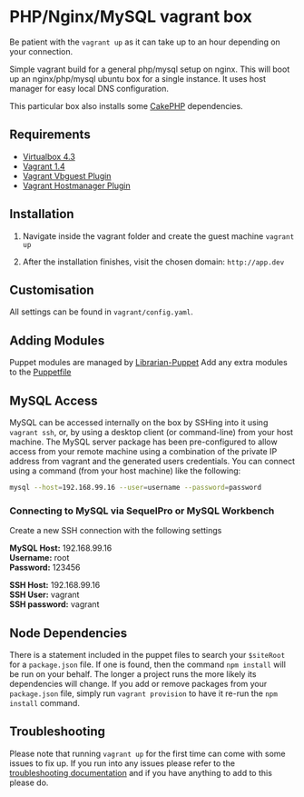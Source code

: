 # PHP/Nginx/MySQL vagrant box

Be patient with the `vagrant up` as it can take up to an hour depending on your connection.

Simple vagrant build for a general php/mysql setup on nginx. This will boot up an nginx/php/mysql ubuntu box for a single instance. It uses host manager for easy local DNS configuration.

This particular box also installs some [CakePHP](https://github.com/cakephp/cakephp) dependencies.

Requirements
------------

- [Virtualbox 4.3](https://www.virtualbox.org)
- [Vagrant 1.4](http://www.vagrantup.com)
- [Vagrant Vbguest Plugin](https://github.com/dotless-de/vagrant-vbguest)
- [Vagrant Hostmanager Plugin](https://github.com/smdahlen/vagrant-hostmanager)

Installation
-------

1. Navigate inside the vagrant folder and create the guest machine
`vagrant up`

2. After the installation finishes, visit the chosen domain:
`http://app.dev`

Customisation
------------

All settings can be found in `vagrant/config.yaml`.


Adding Modules
--------------

Puppet modules are managed by [Librarian-Puppet](https://github.com/rodjek/librarian-puppet)
Add any extra modules to the [Puppetfile](vagrant/puppet/Puppetfile)


## MySQL Access

MySQL can be accessed internally on the box by SSHing into it using `vagrant ssh`, or, by using a desktop client (or command-line) from your host machine. The MySQL server package has been pre-configured to allow access from your remote machine using a combination of the private IP address from vagrant and the generated users credentials. You can connect using a command (from your host machine) like the following:

``` bash
mysql --host=192.168.99.16 --user=username --password=password
```

### Connecting to MySQL via SequelPro or MySQL Workbench  

Create a new SSH connection with the following settings


__MySQL Host:__ 192.168.99.16  
__Username:__ root  
__Password:__ 123456  


__SSH Host:__ 192.168.99.16  
__SSH User:__ vagrant  
__SSH password:__ vagrant



## Node Dependencies

There is a statement included in the puppet files to search your `$siteRoot` for a `package.json` file. If one is found, then the command `npm install` will be run on your behalf. The longer a project runs the more likely its dependencies will change. If you add or remove packages from your `package.json` file, simply run `vagrant provision` to have it re-run the `npm install` command.

## Troubleshooting

Please note that running `vagrant up` for the first time can come with some issues to fix up. If you run into any issues please refer to the [troubleshooting documentation](https://github.com/rehabstudio/vagrant-puppet-cakephp/wiki/Troubleshooting) and if you have anything to add to this please do.


